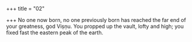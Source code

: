 +++
title = "02"

+++
No one now born, no one previously born has reached the far end of  your greatness, god Viṣṇu.
You propped up the vault, lofty and high; you fixed fast the eastern peak  of the earth. 